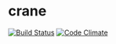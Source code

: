 # crane

[![Build Status](https://travis-ci.org/rstiller/crane.png?branch=master)](https://travis-ci.org/rstiller/crane)
[![Code Climate](https://codeclimate.com/github/rstiller/crane.png)](https://codeclimate.com/github/rstiller/crane)
